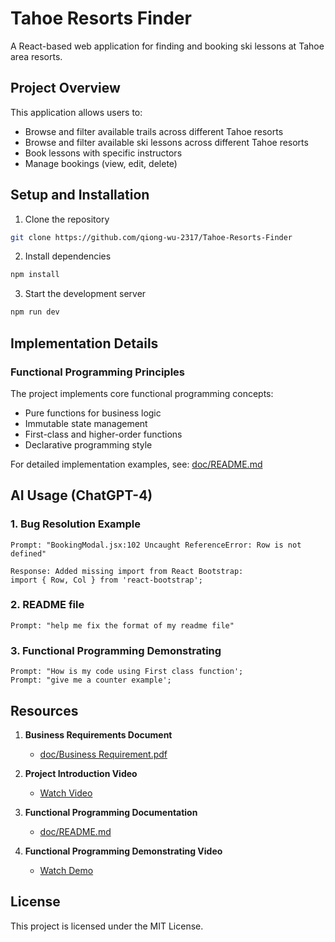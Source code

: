 # Tahoe Resorts Finder

A React-based web application for finding and booking ski lessons at Tahoe area resorts.

## Project Overview

This application allows users to:
- Browse and filter available trails across different Tahoe resorts
- Browse and filter available ski lessons across different Tahoe resorts
- Book lessons with specific instructors
- Manage bookings (view, edit, delete)


## Setup and Installation

1. Clone the repository
```bash
git clone https://github.com/qiong-wu-2317/Tahoe-Resorts-Finder
```

2. Install dependencies
```bash
npm install
```

3. Start the development server
```bash
npm run dev
```

## Implementation Details

### Functional Programming Principles
The project implements core functional programming concepts:
- Pure functions for business logic
- Immutable state management
- First-class and higher-order functions
- Declarative programming style


For detailed implementation examples, see: [doc/README.md](doc/README.md)

## AI Usage (ChatGPT-4)

### 1. Bug Resolution Example
```
Prompt: "BookingModal.jsx:102 Uncaught ReferenceError: Row is not defined"

Response: Added missing import from React Bootstrap:
import { Row, Col } from 'react-bootstrap';
```

### 2. README file
```
Prompt: "help me fix the format of my readme file"
```

### 3. Functional Programming Demonstrating
```
Prompt: "How is my code using First class function';
Prompt: "give me a counter example';
```



## Resources

1. **Business Requirements Document**
   - [doc/Business Requirement.pdf](doc/Business%20Requirement.pdf)

2. **Project Introduction Video**
   - [Watch Video](https://drive.google.com/file/d/1Jzw2xOWU1JyYz2RRuEob_Q13asK3knp1/view?usp=sharing)

3. **Functional Programming Documentation**
   - [doc/README.md](doc/README.md)

4. **Functional Programming Demonstrating Video**
   - [Watch Demo](https://drive.google.com/file/d/1Jzw2xOWU1JyYz2RRuEob_Q13asK3knp1/view?usp=sharing)


## License

This project is licensed under the MIT License.
